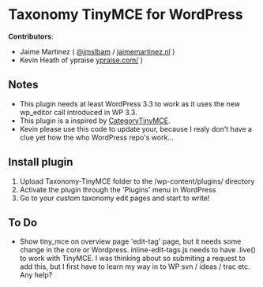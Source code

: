 Taxonomy TinyMCE for WordPress
====================

**Contributors**:

* Jaime Martinez ( [@jmslbam](http://twitter.com/jmslbam ) / [jaimemartinez.nl](http://www.jaimemartinez.nl/) )
* Kevin Heath of ypraise [ypraise.com/](http://ypraise.com/2012/01/wordpress-plugin-categorytinymce/) )


Notes
---------------------
- This plugin needs at least WordPress 3.3 to work as it uses the new wp_editor call introduced in WP 3.3.
- This plugin is a inspired by [CategoryTinyMCE](http://wordpress.org/extend/plugins/categorytinymce/).
- Kevin please use this code to update your, because I realy don't have a clue yet how the who WordPress repo's work...


Install plugin 
---------------------
1. Upload Taxonomy-TinyMCE folder to the /wp-content/plugins/ directory
2. Activate the plugin through the 'Plugins' menu in WordPress
3. Go to your custom taxonomy edit pages and start to write!


To Do 
---------------------
- Show tiny_mce on overview page 'edit-tag' page, but it needs some change in the core or Wordpress.
inline-edit-tags.js needs to have .live() to work with TinyMCE.
I was thinking about so submiting a request to add this, but I first have to learn my way in to WP svn / ideas / trac etc. Any help?